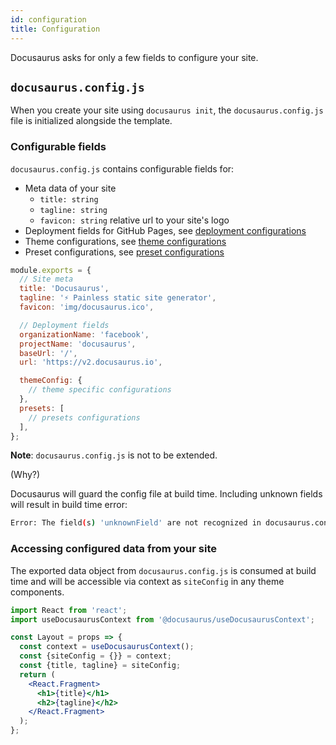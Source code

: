 ```yaml
---
id: configuration
title: Configuration
---
```


Docusaurus asks for only a few fields to configure your site.

## `docusaurus.config.js`

When you create your site using `docusaurus init`, the `docusaurus.config.js` file is initialized alongside the template.

### Configurable fields

`docusaurus.config.js` contains configurable fields for:

- Meta data of your site
  - `title: string`
  - `tagline: string`
  - `favicon: string` relative url to your site's logo
- Deployment fields for GitHub Pages, see [deployment configurations](/docs/deployment#docusaurusconfigjs-settings)
  <!-- TODO: explain that theme configurations will be consumed by the theme, and link to theme doc -->
- Theme configurations, see [theme configurations](#)
  <!-- TODO: explain that preset configurations will be used to define presets of the site, and link to doc -->
- Preset configurations, see [preset configurations](#)

```js
module.exports = {
  // Site meta
  title: 'Docusaurus',
  tagline: '⚡️ Painless static site generator',
  favicon: 'img/docusaurus.ico',

  // Deployment fields
  organizationName: 'facebook',
  projectName: 'docusaurus',
  baseUrl: '/',
  url: 'https://v2.docusaurus.io',

  themeConfig: {
    // theme specific configurations
  },
  presets: [
    // presets configurations
  ],
};
```

**Note**: `docusaurus.config.js` is not to be extended.

(Why?)

<!-- TODO: Explain why here -->

Docusaurus will guard the config file at build time. Including unknown fields will result in build time error:

```bash
Error: The field(s) 'unknownField' are not recognized in docusaurus.config.js
```

### Accessing configured data from your site

The exported data object from `docusaurus.config.js` is consumed at build time and will be accessible via context as `siteConfig` in any theme components.

```jsx
import React from 'react';
import useDocusaurusContext from '@docusaurus/useDocusaurusContext';

const Layout = props => {
  const context = useDocusaurusContext();
  const {siteConfig = {}} = context;
  const {title, tagline} = siteConfig;
  return (
    <React.Fragment>
      <h1>{title}</h1>
      <h2>{tagline}</h2>
    </React.Fragment>
  );
};
```
